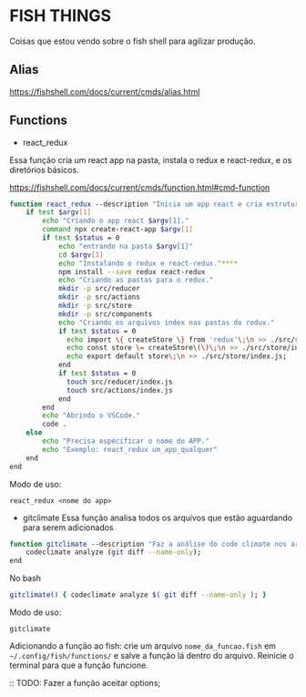 # FISH THINGS

Coisas que estou vendo sobre o fish shell para agilizar produção.

## Alias

https://fishshell.com/docs/current/cmds/alias.html

## Functions

 - react_redux

Essa função cria um react app na pasta, instala o redux e react-redux, e os diretórios básicos.

https://fishshell.com/docs/current/cmds/function.html#cmd-function

```bash
function react_redux --description "Inicia um app react e cria estrutura de pastas básicas do redux. usage: react_redux nome_do_app"
    if test $argv[1]
        echo "Criando o app react $argv[1]."
        command npx create-react-app $argv[1]
        if test $status = 0
            echo "entrando na pasta $argv[1]"
            cd $argv[1]
            echo "Instalando o redux e react-redux."****
            npm install --save redux react-redux
            echo "Criando as pastas para o redux."
            mkdir -p src/reducer
            mkdir -p src/actions
            mkdir -p src/store
            mkdir -p src/components
            echo "Criando os arquivos index nas pastas do redux."
            if test $status = 0
              echo import \{ createStore \} from 'redux'\;\n >> ./src/store/index.js;
              echo const store \= createStore\(\)\;\n >> ./src/store/index.js;
              echo export default store\;\n >> ./src/store/index.js;
            end
            if test $status = 0
              touch src/reducer/index.js
              touch src/actions/index.js
            end
        end
        echo "Abrindo o VSCode."
        code .
    else
        echo "Precisa especificar o nome do APP."
        echo "Exemplo: react_redux um_app_qualquer"
    end
end
```

Modo de uso:  

  `react_redux <nome do app>`

- gitclimate
  Essa função analisa todos os arquivos que estão aguardando para serem adicionados

```bash
function gitclimate --description "Faz a análise do code climate nos arquivos editados que o git encontrou"
    codeclimate analyze (git diff --name-only);
end
```

No bash

```bash
gitclimate() { codeclimate analyze $( git diff --name-only ); }
```

Modo de uso:

  `gitclimate`

Adicionando a função ao fish:
crie um arquivo `nome_da_funcao.fish` em `~/.config/fish/functions/` e salve a função lá dentro do arquivo.
Reinicie o terminal para que a função funcione.

:: TODO: Fazer a função aceitar options;
